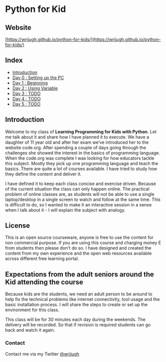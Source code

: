 # Python for Kid

## Website

[https://wrijugh.github.io/python-for-kids/](https://wrijugh.github.io/python-for-kids/)

## Index

- [Introduction](#introduction)
- [Day 0 : Setting up the PC](00-day00.md)
- [Day 1 : Beginning](01-day01.md)
- [Day 2 : Using Variable](02-day02.md)
- [Day 3 : TODO](04-day03.md)
- [Day 4 : TODO](04-day04.md)
- [Day 5 : TODO](05-day05.md)

## Introduction

Welcome to my class of **Learning Programming for Kids with Python**.  Let me talk about it and share how I have planned it to execute. We have a daughter of 11 year old and after her exam we’ve introduced her to the website code.org. After spending a couple of days going through the challenges she showed the interest in the basics of programming language. When the code.org was complete I was looking for how educators tackle this subject. Mostly they pick up one programming language and teach the basics. There are quite a lot of courses available. I have tried to study how they define the content and deliver it.

I have defined it to keep each class concise  and exercise driven. Because of the current situation the class can only happen online. The practical problem of online classes are, as students will not be able to use a single laptop/desktop in a single screen to watch and follow at the same time. This is difficult to do, so I wanted to make it an interactive session in a sense when I talk about it - I will explain the subject with analogy.

## License

This is an open source courseware,  anyone is free to use the content for non commercial purpose.  If you are  using this course and charging money E from students then please don't do so.  I have designed and  created the content from my own experience and the open web resources available across different free learning portal.

## Expectations from the adult seniors around the Kid attending the course

Because kids are the students, we need an adult person to be around to help fix the technical problems like internet connectivity, tool usage and the basic installation process. I will share the steps to create or set up the environment for this class.

This class will be for 30 minutes each day during the weekends. The delivery will be recorded. So that if revision is required students can go back and watch it again.

### Contact

Contact me via my Twitter [@wrijugh](https://twitter.com/wrijugh)
